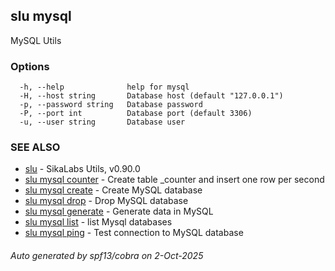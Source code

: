 ## slu mysql

MySQL Utils

### Options

```
  -h, --help              help for mysql
  -H, --host string       Database host (default "127.0.0.1")
  -p, --password string   Database password
  -P, --port int          Database port (default 3306)
  -u, --user string       Database user
```

### SEE ALSO

* [slu](slu.md)	 - SikaLabs Utils, v0.90.0
* [slu mysql counter](slu_mysql_counter.md)	 - Create table _counter and insert one row per second
* [slu mysql create](slu_mysql_create.md)	 - Create MySQL database
* [slu mysql drop](slu_mysql_drop.md)	 - Drop MySQL database
* [slu mysql generate](slu_mysql_generate.md)	 - Generate data in MySQL
* [slu mysql list](slu_mysql_list.md)	 - list Mysql databases
* [slu mysql ping](slu_mysql_ping.md)	 - Test connection to MySQL database

###### Auto generated by spf13/cobra on 2-Oct-2025
